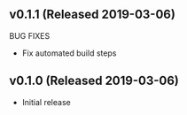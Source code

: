 ## v0.1.1 (Released 2019-03-06)

BUG FIXES
- Fix automated build steps

## v0.1.0 (Released 2019-03-06)

- Initial release

